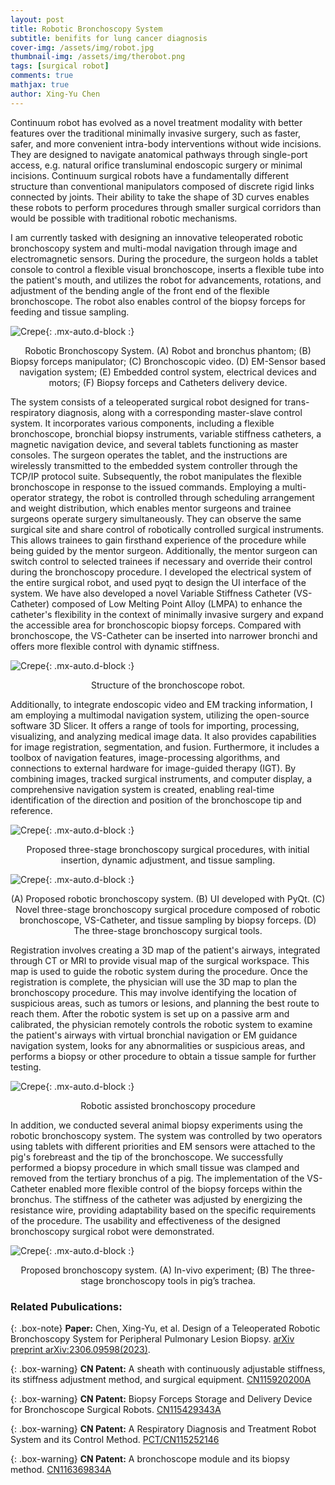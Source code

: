 ```yaml
---
layout: post
title: Robotic Bronchoscopy System
subtitle: benifits for lung cancer diagnosis
cover-img: /assets/img/robot.jpg
thumbnail-img: /assets/img/therobot.png
tags: [surgical robot]
comments: true
mathjax: true
author: Xing-Yu Chen 
---
```


Continuum robot has evolved as a novel treatment modality with better features over the traditional minimally invasive surgery, such as faster, safer, and more convenient intra-body interventions without wide incisions. They are designed to navigate
anatomical pathways through single-port access, e.g. natural orifice transluminal endoscopic surgery or minimal incisions. Continuum surgical robots have a fundamentally different structure than
conventional manipulators composed of discrete rigid links connected by joints. Their
ability to take the shape of 3D curves enables these robots to perform procedures
through smaller surgical corridors than would be possible with traditional robotic
mechanisms. 



I am currently tasked with designing an innovative teleoperated robotic bronchoscopy system and multi-modal navigation through image and electromagnetic sensors. During the procedure, the surgeon holds a tablet console to control a flexible visual bronchoscope, inserts a flexible tube into the patient's mouth, and utilizes the robot for advancements, rotations, and adjustment of the bending angle of the front end of the flexible bronchoscope. The robot also enables control of the biopsy forceps for feeding and tissue sampling. 


![Crepe](https://chen-xing-yu.github.io/assets/img/R_B_System.png){: .mx-auto.d-block :}

<center>Robotic Bronchoscopy System. (A) Robot and bronchus phantom; (B) Biopsy forceps manipulator; (C) Bronchoscopic video. (D) EM-Sensor based navigation system; (E) Embedded control system, electrical devices and motors; (F) Biopsy forceps and Catheters delivery device.</center>




The system consists of a teleoperated surgical robot designed for trans-respiratory diagnosis, along with a corresponding master-slave control system. It incorporates various components, including a flexible bronchoscope, bronchial biopsy instruments, variable stiffness catheters, a magnetic navigation device, and several tablets functioning as master consoles. The surgeon operates the tablet, and the instructions are wirelessly transmitted to the embedded system controller through the TCP/IP protocol suite. Subsequently, the robot manipulates the flexible bronchoscope in response to the issued commands. Employing a multi-operator strategy, the robot is controlled through scheduling arrangement and weight distribution, which enables mentor surgeons and trainee surgeons operate surgery simultaneously. They can observe the same surgical site and share control of robotically controlled surgical instruments. This allows trainees to gain firsthand experience of the procedure while being guided by the mentor surgeon. Additionally, the mentor surgeon can switch control to selected trainees if necessary and override their control during the bronchoscopy procedure. I developed the electrical system of the entire surgical robot, and used pyqt to design the UI interface of the system. We have also developed a novel Variable Stiffness Catheter (VS-Catheter) composed of Low Melting Point Alloy (LMPA) to enhance the catheter's flexibility in the context of minimally invasive surgery and expand the accessible area for bronchoscopic biopsy forceps. Compared with bronchoscope, the VS-Catheter can be inserted into narrower bronchi and offers more flexible control with dynamic stiffness.  


![Crepe](https://chen-xing-yu.github.io/assets/img/structure.png){: .mx-auto.d-block :}
<center>Structure of the bronchoscope robot.</center>




Additionally, to integrate endoscopic video and EM tracking information, I am employing a multimodal navigation system, utilizing the open-source software 3D Slicer. It offers a range of tools for importing, processing, visualizing, and analyzing medical image data. It also provides capabilities for image registration, segmentation, and fusion. Furthermore, it includes a toolbox of navigation features, image-processing algorithms, and connections to external hardware for image-guided therapy (IGT). By combining images, tracked surgical instruments, and computer display, a comprehensive navigation system is created, enabling real-time identification of the direction and position of the bronchoscope tip and reference.


![Crepe](https://chen-xing-yu.github.io/assets/img/architecture.png){: .mx-auto.d-block :}
<center>Proposed three-stage bronchoscopy surgical procedures, with initial insertion, dynamic adjustment, and tissue sampling.</center>


![Crepe](https://chen-xing-yu.github.io/assets/img/the_three.png){: .mx-auto.d-block :}
<center>(A) Proposed robotic bronchoscopy system. (B) UI developed with PyQt. (C) Novel three-stage bronchoscopy surgical procedure composed of robotic bronchoscope, VS-Catheter, and tissue sampling by biopsy forceps. (D) The three-stage bronchoscopy surgical tools.</center>




 Registration involves creating a 3D map of the patient's airways, integrated through CT or MRI to provide visual map of the surgical workspace. This map is used to guide the robotic system during the procedure. Once the registration is complete, the physician will use the 3D map to plan the bronchoscopy procedure. This may involve identifying the location of suspicious areas, such as tumors or lesions, and planning the best route to reach them. After the robotic system is set up on a passive arm and calibrated, the physician remotely controls the robotic system to examine the patient's airways with virtual bronchial navigation or EM guidance  navigation system, looks for any abnormalities or suspicious areas, and performs a biopsy or other procedure to obtain a tissue sample for further testing.


![Crepe](https://chen-xing-yu.github.io/assets/img/navigation_procedure.png){: .mx-auto.d-block :}
<center>Robotic assisted bronchoscopy procedure</center>



In addition, we conducted several animal biopsy experiments using the robotic bronchoscopy system. The system was controlled by two operators using tablets with different priorities and EM sensors were attached to the pig's forebreast and the tip of the bronchoscope. We successfully performed a biopsy procedure in which small tissue was clamped and removed from the tertiary bronchus of a pig. The implementation of the VS-Catheter enabled more flexible control of the biopsy forceps within the bronchus. The stiffness of the catheter was adjusted by energizing the resistance wire, providing adaptability based on the specific requirements of the procedure. The usability and effectiveness of the designed bronchoscopy surgical robot were demonstrated. 

![Crepe](https://chen-xing-yu.github.io/assets/img/experiment.png){: .mx-auto.d-block :}
<center>Proposed bronchoscopy system. (A) In-vivo experiment; (B) The	three-stage bronchoscopy tools in pig’s trachea.</center>



### Related Pubulications: 

{: .box-note}
**Paper:** Chen, Xing-Yu, et al. Design of a Teleoperated Robotic Bronchoscopy System for Peripheral Pulmonary Lesion Biopsy. [arXiv preprint arXiv:2306.09598(2023)](https://doi.org/10.13140/RG.2.2.24714.64963).

{: .box-warning}
**CN Patent:** A sheath with continuously adjustable stiffness, its stiffness adjustment method, and surgical equipment. [CN115920200A](https://www.researchgate.net/publication/370801235_CN_Patent_yizhonggangdulianxukediaoqiaoguanjiqigangdudiaojiefangfaheshoushushebei)


 {: .box-warning}
**CN Patent:** Biopsy Forceps Storage and Delivery Device for Bronchoscope Surgical Robots. [CN115429343A](https://www.researchgate.net/publication/370801423_CN_Patent_yizhonghuojianqianshounayudisongzhuangzhiyijizhiqiguanjingshoushujiqiren)

 {: .box-warning}
**CN Patent:** A Respiratory Diagnosis and Treatment Robot System and its Control Method. [PCT/CN115252146](https://www.researchgate.net/publication/370801247_CN_Patent_yizhongjinghuxidaozhenliaojiqirenxitongjiqikongzhifangfa)

{: .box-warning}
**CN Patent:** A bronchoscope module and its biopsy method. [CN116369834A](https://www.researchgate.net/publication/372234328_CN_Patent_yizhongzhiqiguanjingmozujiqihuojianfangfahecaiyongqideshoushujiqiren)



[//]: # (This is an item in your portfolio. It can be have images or nice text. If you name the file .md, it will be parsed as markdown. If you name the file .html, it will be parsed as HTML. )
